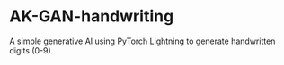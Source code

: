 # AK-GAN-handwriting
A simple generative AI using PyTorch Lightning to generate handwritten digits (0-9).
